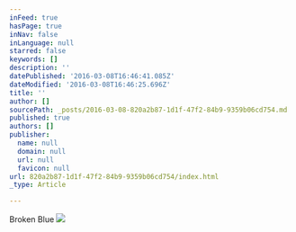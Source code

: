 ```yaml
---
inFeed: true
hasPage: true
inNav: false
inLanguage: null
starred: false
keywords: []
description: ''
datePublished: '2016-03-08T16:46:41.085Z'
dateModified: '2016-03-08T16:46:25.696Z'
title: ''
author: []
sourcePath: _posts/2016-03-08-820a2b87-1d1f-47f2-84b9-9359b06cd754.md
published: true
authors: []
publisher:
  name: null
  domain: null
  url: null
  favicon: null
url: 820a2b87-1d1f-47f2-84b9-9359b06cd754/index.html
_type: Article

---
```

Broken Blue
![](https://the-grid-user-content.s3-us-west-2.amazonaws.com/7103c0d3-6647-4fe9-85a9-be91bbeff5b8.jpg)